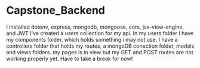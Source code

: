 # Capstone_Backend

I installed dotenv, express, mongodb, mongoose, cors, jsx-view-engine, and JWT 
I've created a users collection for my api. In my users folder I have my components folder, which holds something i may not use. I have a controllers folder that holds my routes, a mongoDB conection folder, models and views folders. my pages is in view but  my GET and POST routes are not working properly yet. Have to take a break for now!


